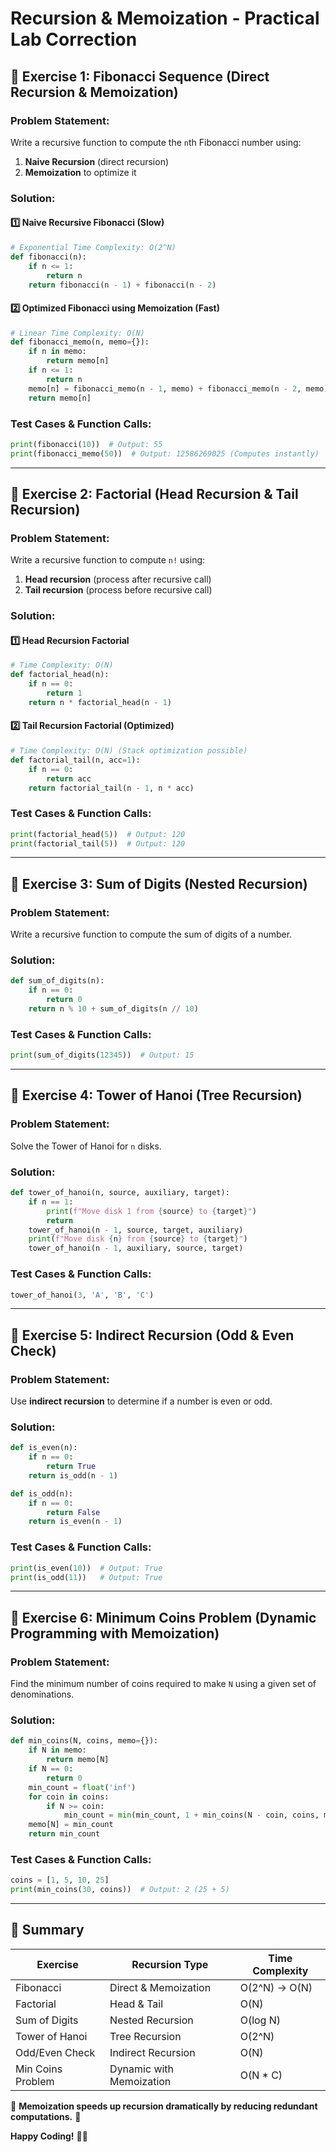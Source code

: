 # **Recursion & Memoization - Practical Lab Correction**

## **📌 Exercise 1: Fibonacci Sequence (Direct Recursion & Memoization)**
### **Problem Statement:**
Write a recursive function to compute the `n`th Fibonacci number using:
1. **Naive Recursion** (direct recursion)
2. **Memoization** to optimize it

### **Solution:**
#### **1️⃣ Naive Recursive Fibonacci (Slow)**
```python
# Exponential Time Complexity: O(2^N)
def fibonacci(n):
    if n <= 1:
        return n
    return fibonacci(n - 1) + fibonacci(n - 2)
```

#### **2️⃣ Optimized Fibonacci using Memoization (Fast)**
```python
# Linear Time Complexity: O(N)
def fibonacci_memo(n, memo={}):
    if n in memo:
        return memo[n]
    if n <= 1:
        return n
    memo[n] = fibonacci_memo(n - 1, memo) + fibonacci_memo(n - 2, memo)
    return memo[n]
```

### **Test Cases & Function Calls:**
```python
print(fibonacci(10))  # Output: 55
print(fibonacci_memo(50))  # Output: 12586269025 (Computes instantly)
```

---
## **📌 Exercise 2: Factorial (Head Recursion & Tail Recursion)**
### **Problem Statement:**
Write a recursive function to compute `n!` using:
1. **Head recursion** (process after recursive call)
2. **Tail recursion** (process before recursive call)

### **Solution:**
#### **1️⃣ Head Recursion Factorial**
```python
# Time Complexity: O(N)
def factorial_head(n):
    if n == 0:
        return 1
    return n * factorial_head(n - 1)
```

#### **2️⃣ Tail Recursion Factorial (Optimized)**
```python
# Time Complexity: O(N) (Stack optimization possible)
def factorial_tail(n, acc=1):
    if n == 0:
        return acc
    return factorial_tail(n - 1, n * acc)
```

### **Test Cases & Function Calls:**
```python
print(factorial_head(5))  # Output: 120
print(factorial_tail(5))  # Output: 120
```

---
## **📌 Exercise 3: Sum of Digits (Nested Recursion)**
### **Problem Statement:**
Write a recursive function to compute the sum of digits of a number.

### **Solution:**
```python
def sum_of_digits(n):
    if n == 0:
        return 0
    return n % 10 + sum_of_digits(n // 10)
```

### **Test Cases & Function Calls:**
```python
print(sum_of_digits(12345))  # Output: 15
```

---
## **📌 Exercise 4: Tower of Hanoi (Tree Recursion)**
### **Problem Statement:**
Solve the Tower of Hanoi for `n` disks.

### **Solution:**
```python
def tower_of_hanoi(n, source, auxiliary, target):
    if n == 1:
        print(f"Move disk 1 from {source} to {target}")
        return
    tower_of_hanoi(n - 1, source, target, auxiliary)
    print(f"Move disk {n} from {source} to {target}")
    tower_of_hanoi(n - 1, auxiliary, source, target)
```

### **Test Cases & Function Calls:**
```python
tower_of_hanoi(3, 'A', 'B', 'C')
```

---
## **📌 Exercise 5: Indirect Recursion (Odd & Even Check)**
### **Problem Statement:**
Use **indirect recursion** to determine if a number is even or odd.

### **Solution:**
```python
def is_even(n):
    if n == 0:
        return True
    return is_odd(n - 1)

def is_odd(n):
    if n == 0:
        return False
    return is_even(n - 1)
```

### **Test Cases & Function Calls:**
```python
print(is_even(10))  # Output: True
print(is_odd(11))   # Output: True
```

---
## **📌 Exercise 6: Minimum Coins Problem (Dynamic Programming with Memoization)**
### **Problem Statement:**
Find the minimum number of coins required to make `N` using a given set of denominations.

### **Solution:**
```python
def min_coins(N, coins, memo={}):
    if N in memo:
        return memo[N]
    if N == 0:
        return 0
    min_count = float('inf')
    for coin in coins:
        if N >= coin:
            min_count = min(min_count, 1 + min_coins(N - coin, coins, memo))
    memo[N] = min_count
    return min_count
```

### **Test Cases & Function Calls:**
```python
coins = [1, 5, 10, 25]
print(min_coins(30, coins))  # Output: 2 (25 + 5)
```

---
## **🎯 Summary**
| **Exercise** | **Recursion Type** | **Time Complexity** |
|-------------|----------------|------------------|
| Fibonacci | Direct & Memoization | O(2^N) → O(N) |
| Factorial | Head & Tail | O(N) |
| Sum of Digits | Nested Recursion | O(log N) |
| Tower of Hanoi | Tree Recursion | O(2^N) |
| Odd/Even Check | Indirect Recursion | O(N) |
| Min Coins Problem | Dynamic with Memoization | O(N * C) |

🧠 **Memoization speeds up recursion dramatically by reducing redundant computations.** 🚀

**Happy Coding!** 🎯🔥